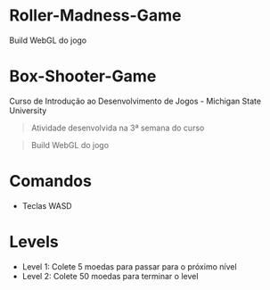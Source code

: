 # Roller-Madness-Game
Build WebGL do jogo

# Box-Shooter-Game
Curso de Introdução ao Desenvolvimento de Jogos - Michigan State University

> Atividade desenvolvida na 3ª semana do curso

> Build WebGL do jogo

# Comandos
- Teclas WASD

# Levels
- Level 1: Colete 5 moedas para passar para o próximo nível
- Level 2: Colete 50 moedas para terminar o level
